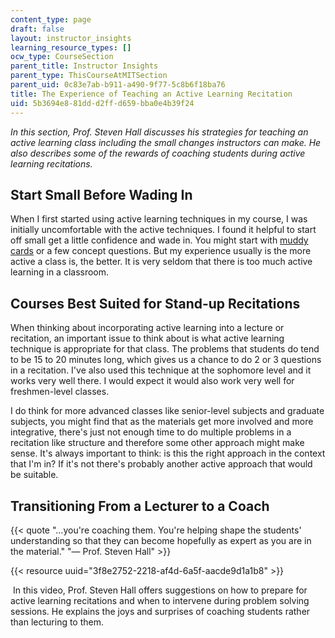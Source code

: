 ```yaml
---
content_type: page
draft: false
layout: instructor_insights
learning_resource_types: []
ocw_type: CourseSection
parent_title: Instructor Insights
parent_type: ThisCourseAtMITSection
parent_uid: 0c83e7ab-b911-a490-9f77-5c8b6f18ba76
title: The Experience of Teaching an Active Learning Recitation
uid: 5b3694e8-81dd-d2ff-d659-bba0e4b39f24
---
```

*In this section, Prof. Steven Hall discusses his strategies for teaching an active learning class including the small changes instructors can make. He also describes some of the rewards of coaching students during active learning recitations.*

## Start Small Before Wading In

When I first started using active learning techniques in my course, I was initially uncomfortable with the active techniques. I found it helpful to start off small get a little confidence and wade in. You might start with [muddy cards](http://www.cdio.org/files/mudcards.pdf) or a few concept questions. But my experience usually is the more active a class is, the better. It is very seldom that there is too much active learning in a classroom.

## Courses Best Suited for Stand-up Recitations

When thinking about incorporating active learning into a lecture or recitation, an important issue to think about is what active learning technique is appropriate for that class. The problems that students do tend to be 15 to 20 minutes long, which gives us a chance to do 2 or 3 questions in a recitation. I've also used this technique at the sophomore level and it works very well there. I would expect it would also work very well for freshmen-level classes.

I do think for more advanced classes like senior-level subjects and graduate subjects, you might find that as the materials get more involved and more integrative, there's just not enough time to do multiple problems in a recitation like structure and therefore some other approach might make sense. It's always important to think: is this the right approach in the context that I'm in? If it's not there's probably another active approach that would be suitable.

## Transitioning From a Lecturer to a Coach

{{< quote "…you're coaching them. You're helping shape the students' understanding so that they can become hopefully as expert as you are in the material." "— Prof. Steven Hall" >}}

{{< resource uuid="3f8e2752-2218-af4d-6a5f-aacde9d1a1b8" >}}

 In this video, Prof. Steven Hall offers suggestions on how to prepare for active learning recitations and when to intervene during problem solving sessions. He explains the joys and surprises of coaching students rather than lecturing to them.